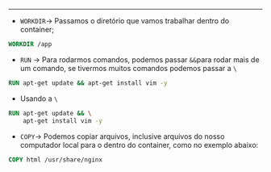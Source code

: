 ___
- `WORKDIR`-> Passamos o diretório que vamos trabalhar dentro do container;
```dockerfile
WORKDIR /app
```
- `RUN` -> Para rodarmos comandos, podemos passar `&&`para rodar mais de um comando, se tivermos muitos comandos podemos passar a `\`
```dockerfile
RUN apt-get update && apt-get install vim -y
```
- Usando a `\`
```dockerfile
RUN apt-get update && \
	apt-get install vim -y
```
- `COPY`-> Podemos copiar arquivos, inclusive arquivos do nosso computador local para o dentro do container, como no exemplo abaixo:
```dockerfile
COPY html /usr/share/nginx
```